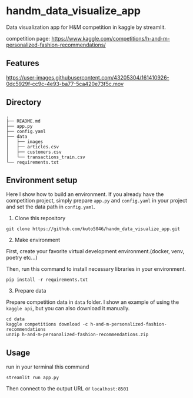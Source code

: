 # handm_data_visualize_app
Data visualization app for H&amp;M competition in kaggle by streamlit.

competition page: https://www.kaggle.com/competitions/h-and-m-personalized-fashion-recommendations/

## Features 
https://user-images.githubusercontent.com/43205304/161410926-0dc5929f-cc9c-4e93-ba77-5ca420e73f5c.mov


## Directory
```
.
├── README.md
├── app.py
├── config.yaml
├── data
│   ├── images
│   ├── articles.csv
│   ├── customers.csv
│   └── transactions_train.csv
└── requirements.txt
```


## Environment setup
Here I show how to build an environment.
If you already have the competition project, simply prepare `app.py` and `config.yaml` in your project and set the data path in `config.yaml`.

1. Clone this repository
```
git clone https://github.com/kuto5046/handm_data_visualize_app.git
```

2. Make environment

First, create your favorite virtual development environment.(docker, venv, poetry etc...)

Then, run this command to install necessary libraries in your environment.
```shell
pip install -r requirements.txt
```

3. Prepare data 

Prepare competition data in `data` folder.
I show an example of using the `kaggle api`, but you can also download it manually.
```
cd data
kaggle competitions download -c h-and-m-personalized-fashion-recommendations
unzip h-and-m-personalized-fashion-recommendations.zip
```

## Usage
run in your terminal this command
```shell
streamlit run app.py
```
Then connect to the output URL or `localhost:8501`

